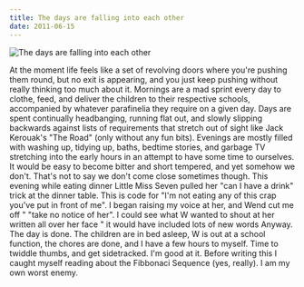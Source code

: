 ```yaml
---
title: The days are falling into each other
date: 2011-06-15
---
```


![The days are falling into each other](https://source.unsplash.com/ZYYS1kapOm8/1600x900)

At the moment life feels like a set of revolving doors where you're pushing them round, but no exit is appearing, and you just keep pushing without really thinking too much about it. Mornings are a mad sprint every day to clothe, feed, and deliver the children to their respective schools, accompanied by whatever parafinelia they require on a given day. Days are spent continually headbanging, running flat out, and slowly slipping backwards against lists of requirements that stretch out of sight like Jack Kerouak's "The Road" (only without any fun bits). Evenings are mostly filled with washing up, tidying up, baths, bedtime stories, and garbage TV stretching into the early hours in an attempt to have some time to ourselves. It would be easy to become bitter and short tempered, and yet somehow we don't. That's not to say we don't come close sometimes though. This evening while eating dinner Little Miss Seven pulled her "can I have a drink" trick at the dinner table. This is code for "I'm not eating any of this crap you've put in front of me". I began raising my voice at her, and Wend cut me off " "take no notice of her". I could see what W wanted to shout at her written all over her face " it would have included lots of new words Anyway. The day is done. The children are in bed asleep, W is out at a school function, the chores are done, and I have a few hours to myself. Time to twiddle thumbs, and get sidetracked. I'm good at it. Before writing this I caught myself reading about the Fibbonaci Sequence (yes, really). I am my own worst enemy.